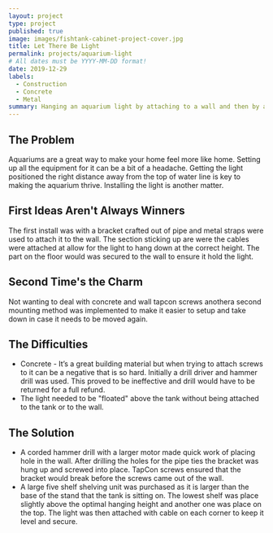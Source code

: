 ```yaml
---
layout: project
type: project
published: true
image: images/fishtank-cabinet-project-cover.jpg
title: Let There Be Light
permalink: projects/aquarium-light
# All dates must be YYYY-MM-DD format!
date: 2019-12-29
labels:
  - Construction
  - Concrete
  - Metal
summary: Hanging an aquarium light by attaching to a wall and then by a attaching it to an overhanging shelf.
---
```

## The Problem

Aquariums are a great way to make your home feel more like home. Setting up all the equipment for it can be a bit of a headache. Getting the light positioned the right distance away from the top of water line is key to making the aquarium thrive. Installing the light is another matter.

## First Ideas Aren't Always Winners 

The first install was with a bracket crafted out of pipe and metal straps were used to attach it to the wall. The section sticking up are were the cables were attached at allow for the light to hang down at the correct height. The part on the floor would was secured to the wall to ensure it hold the light. 

## Second Time's the Charm

Not wanting to deal with concrete and wall tapcon screws anothera second mounting method was implemented to make it easier to setup and take down in case it needs to be moved again.

## The Difficulties

* Concrete - It’s a great building material but when trying to attach screws to it can be a negative that is so hard. Initially a drill driver and hammer drill was used. This proved to be ineffective and drill would have to be returned for a full refund.
* The light needed to be "floated" above the tank without being attached to the tank or to the wall. 

## The Solution

* A corded hammer drill with a larger motor made quick work of placing hole in the wall. After drilling the holes for the pipe ties the bracket was hung up and screwed into place. TapCon screws ensured that the bracket would break before the screws came out of the wall. 
* A large five shelf shelving unit was purchased as it is larger than the base of the stand that the tank is sitting on. The lowest shelf was place slightly above the optimal hanging height and another one was place on the top. The light was then attached with cable on each corner to keep it level and secure.

